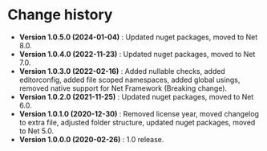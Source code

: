 # Change history

* **Version 1.0.5.0 (2024-01-04)** : Updated nuget packages, moved to Net 8.0.
* **Version 1.0.4.0 (2022-11-23)** : Updated nuget packages, moved to Net 7.0.
* **Version 1.0.3.0 (2022-02-16)** : Added nullable checks, added editorconfig, added file scoped namespaces, added global usings, removed native support for Net Framework (Breaking change).
* **Version 1.0.2.0 (2021-11-25)** : Updated nuget packages, moved to Net 6.0.
* **Version 1.0.1.0 (2020-12-30)** : Removed license year, moved changelog to extra file, adjusted folder structure, updated nuget packages, moved to Net 5.0.
* **Version 1.0.0.0 (2020-02-26)** : 1.0 release.
